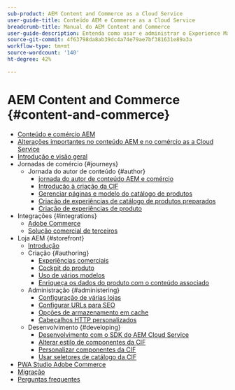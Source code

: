 ```yaml
---
sub-product: AEM Content and Commerce as a Cloud Service
user-guide-title: Conteúdo AEM e Commerce as a Cloud Service
breadcrumb-title: Manual do AEM Content and Commerce
user-guide-description: Entenda como usar e administrar o Experience Manager Content and Commerce as a Cloud Service.
source-git-commit: 4f63798da8ab39dc4a74e79ae7bf381631e89a3a
workflow-type: tm+mt
source-wordcount: '140'
ht-degree: 42%

---
```



# AEM Content and Commerce {#content-and-commerce}

+ [Conteúdo e comércio AEM](/help/commerce-cloud/home.md)
+ [Alterações importantes no conteúdo AEM e no comércio as a Cloud Service](changes.md)
+ [Introdução e visão geral](introduction.md)
+ Jornadas de comércio {#journeys}
   + Jornada do autor de conteúdo {#author}
      + [jornada do autor de conteúdo AEM e comércio](/help/commerce-cloud/commerce-journeys/aem-commerce-content-author/overview.md)
      + [Introdução à criação da CIF](/help/commerce-cloud/commerce-journeys/aem-commerce-content-author/getting-started.md)
      + [Gerenciar páginas e modelo do catálogo de produtos](/help/commerce-cloud/commerce-journeys/aem-commerce-content-author/catalog-templates.md)
      + [Criação de experiências de catálogo de produtos preparados](/help/commerce-cloud/commerce-journeys/aem-commerce-content-author/staged-catalog.md)
      + [Criação de experiências de produto](/help/commerce-cloud/commerce-journeys/aem-commerce-content-author/product-experience-management.md)
+ Integrações {#integrations}
   + [Adobe Commerce](integrating/magento.md)
   + [Solução comercial de terceiros](integrating/third-party.md)
+ Loja AEM {#storefront}
   + [Introdução](getting-started.md)
   + Criação {#authoring}
      + [Experiências comerciais](authoring/authoring-commerce-experiences.md)
      + [Cockpit do produto](authoring/product-cockpit.md)
      + [Uso de vários modelos](authoring/multi-template-usage.md)
      + [Enriqueça os dados do produto com o conteúdo associado](authoring/enrich-product-associated-content.md)
   + Administração {#administering}
      + [Configuração de várias lojas](configuring/multi-store-setup.md)
      + [Configurar URLs para SEO](configuring/advanced-url-configuration.md)
      + [Opções de armazenamento em cache](configuring/caching.md)
      + [Cabeçalhos HTTP personalizados](/help/commerce-cloud/configuring/custom-http-headers.md)
   + Desenvolvimento {#developing}
      + [Desenvolvimento com o SDK do AEM Cloud Service](develop.md)
      + [Alterar estilo de componentes da CIF](customizing/style-cif-component.md)
      + [Personalizar componentes da CIF](customizing/customize-cif-components.md)
      + [Usar seletores de catálogo da CIF](customizing/use-cif-pickers.md)
+ [PWA Studio Adobe Commerce](/help/commerce-cloud/pwa-studio/getting-started.md)
+ [Migração](migration.md)
+ [Perguntas frequentes](faq.md)

